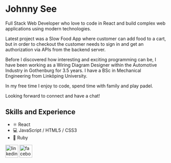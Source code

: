 # Johnny See
Full Stack Web Developer who love to code in React and build complex web applications using modern technologies.

Latest project was a Slow Food App where customer can add food to a cart, but in order to checkout the customer needs to sign in and get an authorization via APIs from the backend server.

Before I discovered how interesting and exciting programming can be, I have been working as a Wiring Diagram Designer within the Automotive Industry in Gothenburg for 3.5 years. I have a BSc in Mechanical Engineering from Linköping University.

In my free time I enjoy to code, spend time with family and play padel.

Looking forward to connect and have a chat!


## Skills and Experience
* ⚛️ React
* 💻 JavaScript / HTML5 / CSS3
* 💎 Ruby

[<img src='https://cdn.jsdelivr.net/npm/simple-icons@3.0.1/icons/linkedin.svg' alt='linkedin' height='40'>](https://www.linkedin.com/in/johnny-see/)  [<img src='https://cdn.jsdelivr.net/npm/simple-icons@3.0.1/icons/facebook.svg' alt='facebook' height='40'>](https://www.facebook.com/jsee2)  

